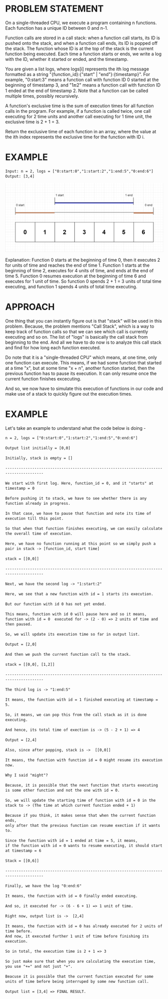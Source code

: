 # PROBLEM STATEMENT

On a single-threaded CPU, we execute a program containing n functions. Each function has a unique ID between 0 and n-1.

Function calls are stored in a call stack: when a function call starts, its ID is pushed onto the stack, and when a function call ends, its ID is popped off the stack. The function whose ID is at the top of the stack is the current function being executed. Each time a function starts or ends, we write a log with the ID, whether it started or ended, and the timestamp.

You are given a list logs, where logs[i] represents the ith log message formatted as a string "{function_id}:{"start" | "end"}:{timestamp}". For example, "0:start:3" means a function call with function ID 0 started at the beginning of timestamp 3, and "1:end:2" means a function call with function ID 1 ended at the end of timestamp 2. Note that a function can be called multiple times, possibly recursively.

A function's exclusive time is the sum of execution times for all function calls in the program. For example, if a function is called twice, one call executing for 2 time units and another call executing for 1 time unit, the exclusive time is 2 + 1 = 3.

Return the exclusive time of each function in an array, where the value at the ith index represents the exclusive time for the function with ID i.

# EXAMPLE

    Input: n = 2, logs = ["0:start:0","1:start:2","1:end:5","0:end:6"]
    Output: [3,4]

![](2023-01-19-14-59-09.png)

Explanation:
Function 0 starts at the beginning of time 0, then it executes 2 for units of time and reaches the end of time 1.
Function 1 starts at the beginning of time 2, executes for 4 units of time, and ends at the end of time 5.
Function 0 resumes execution at the beginning of time 6 and executes for 1 unit of time.
So function 0 spends 2 + 1 = 3 units of total time executing, and function 1 spends 4 units of total time executing.

# APPROACH

One thing that you can instantly figure out is that "stack" will be used in this problem. Because, the problem mentions "Call Stack", which is a way to keep track of function calls so that we can see which call is currently executing and so on. The list of "logs" is basically the call stack from beginning to the end. And all we have to do now is to analyze this call stack and find for how long each function executed.

Do note that it is a "single-threaded CPU" which means, at one time, only one function can execute. This means, if we had some function that started at a time "x", but at some time "x + n", another function started, then the previous function has to pause its execution. It can only resume once the current function finishes excecuting.

And so, we now have to simulate this execution of functions in our code and make use of a stack to quickly figure out the execution times.

# **EXAMPLE**

Let's take an example to understand what the code below is doing - 

	n = 2, logs = ["0:start:0","1:start:2","1:end:5","0:end:6"]
	
	Output list initially = [0,0]
	
	Initially, stack is empty = []
	
	---------------------------------------------------------------------------------------
	
	We start with first log. Here, function_id = 0, and it "starts" at timestamp = 0
	
	Before pushing it to stack, we have to see whether there is any function already in progress.
	
	In that case, we have to pause that function and note its time of execution till this point.
	
	So that when that function finishes executing, we can easily calculate the overall time of execution.
	
	Here, we have no function running at this point so we simply push a pair in stack -> [function_id, start time]
	
	stack = [[0,0]]
	
	---------------------------------------------------------------------------------------
	
	Next, we have the second log -> "1:start:2"
	
	Here, we see that a new function with id = 1 starts its execution.
	
	But our function with id 0 has not yet ended.
	
	This means, function with id 0 will pause here and so it means,
	function with id = 0  executed for -> (2 - 0) => 2 units of time and then paused.
	
	So, we will update its execution time so far in output list.
	
	Output = [2,0]
	
	And then we push the current function call to the stack.
	
	stack = [[0,0], [1,2]]
	
	---------------------------------------------------------------------------------------
	
	The third log is -> "1:end:5"
	
	It means, the function with id = 1 finished executing at timestamp = 5.
	
	So, it means, we can pop this from the call stack as it is done executing.
	
	And hence, its total time of exection is -> (5 - 2 + 1) => 4
	
	Output = [2,4]
	
	Also, since after popping, stack is ->  [[0,0]]
	
	It means, the function with function id = 0 might resume its execution now.
	
	Why I said "might"? 
	
	Because, it is possible that the next function that starts executing is some other function and not the one with id = 0.
	
	So, we will update the starting time of function with id = 0 in the stack to -> (The time at which current function ended + 1)
	
	Because if you think, it makes sense that when the current function ends, 
	only after that the previous function can resume exection if it wants to. 
	
	Since the function with id = 1 ended at time = 5, it means,
	if the function with id = 0 wants to resume executing, it should start at timestamp = 6
	
	Stack = [[0,6]]
	
	---------------------------------------------------------------------------------------
	
	Finally, we have the log "0:end:6"
	
	It means, the function with id = 0 finally ended executing.
	
	And so, it executed for -> (6 - 6 + 1) => 1 unit of time.
	
	Right now, output list is ->  [2,4]
	
	It means, the function with id = 0 has already executed for 2 units of time before.
	And now, it executed further 1 unit of time before finishing its execution.
	
	So in total, the execution time is 2 + 1 => 3
	
	So just make sure that when you are calculating the execution time, you use "+=" and not just "+".
	
	Beacuse it is possible that the current function executed for some units of time before being interruped by some new function call.
	
	Output list = [3,4] => FINAL RESULT.